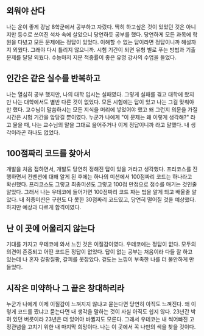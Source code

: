 ## 외워야 산다

나는 운이 좋게 강남 8학군에서 공부하고 자랐다.
딱히 하고싶은 것이 있었던 것은 아니지만 등수로 쓰여진 석차 속에 살았으니 당연하듯 공부를 했다.
당연하게 모든 과목에 학원을 다녔고 모든 문제에는 정답이 있었다.
이해할 수 없는 답이라면 정답이니까 해설까지 외웠다.
그래야 다시 틀리지 않으니까.
시험 기간이 되면 유형 별로 푸는 방법과 기출 문제를 달달 외웠다.
수능마저 지문 적중률이 좋은 유명 강사의 수업을 들었다.

## 인간은 같은 실수를 반복하고

나는 열심히 공부 했지만, 나의 대학 입시는 실패였다.
그렇게 실패를 겪고 대학에 왔지만 나는 대학에서도 별반 다른 것이 없었다.
모든 시험에는 답이 있고 나는 그걸 맞춰야만 했다.
교수님이 말씀하시는 모든 지식을 머리에 넣었어야 했고 왜 그런지 의문을 가질 시간은 시험 기간을 앞당길 뿐이였다.
누군가 나에게 "이 문제는 왜 이렇게 생각해?" 라고 물을 때, 나는 교수님의 말을 그대로 읊어주거나 이게 정답이니까 라고 말했다.
내 생각이라곤 하나도 없었다.

## 100점짜리 코드를 찾아서

개발을 처음 접하면서, 개발도 당연히 정해진 답이 있을 거라고 생각했다.
프리코스를 진행하면서 컨벤션에 대해 알게 된 후에는 하나의 미션에서 100점짜리 코드는 하나라고 확신했다.
프리코스도 그렇고 최종미션도 그렇고 100점 만점으로 점수를 매기는 것인줄 알았다.
그래서 나는 우테코에 들어가면 100점짜리 코드 짜는 법을 알게 되고 배울줄 알았다.
내 최종미션은 구현도 다 못한 30점짜리 코드였고, 당연히 떨어질 것을 예상했다.
하지만 예상과 다르게 합격이였다.

## 난 이 곳에 어울리지 않는다

기대를 가지고 우테코에 와서 느낀 것은 이질감이였다.
우테코에는 정답이 없다.
모두의 의견이 존중되고 어떤 코드든 정답이 없었다.
답이 없는 공부는 처음이라 다들 잘 하고 있는데 나 혼자 갈팡질팡, 갈피를 못잡았다.
겉도는 느낌이 부족한 나를 더 불안하게 만들었다.

## 시작은 미약하나 그 끝은 창대하리라

누군가 나에게 이제 이질감이 느껴지지 않냐고 묻는다면 당연히 아직도 느껴진다.
왜 이렇게 코드를 짰냐고 묻는다면 내 생각을 말하는 것이 사실 아직도 쉽지 않다.
23년간 박혀 있던 버릇이라 23년은 더 있어야 바뀔지도 모른다.
그래서 우테코는 내 썩어빠진 고정관념을 고치기 위한 내 마지막 희망이다.
나는 이 곳에서 꼭 나만의 색을 찾을 것이다.
